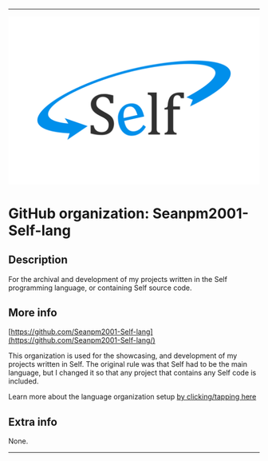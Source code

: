 
***

![SelfWide.png failed to load. The file may be missing or corrupt. Check the file path for errors first.](/AdditionalInfo/2/Seanpm2001-Self-lang/SelfWide.png)

# GitHub organization: Seanpm2001-Self-lang

## Description

For the archival and development of my projects written in the Self programming language, or containing Self source code.

## More info

[https://github.com/Seanpm2001-Self-lang](https://github.com/Seanpm2001-Self-lang/)

This organization is used for the showcasing, and development of my projects written in Self. The original rule was that Self had to be the main language, but I changed it so that any project that contains any Self code is included.

Learn more about the language organization setup [by clicking/tapping here](/AdditionalInfo/LanguageOrgs/README.md)

## Extra info

None.

***
